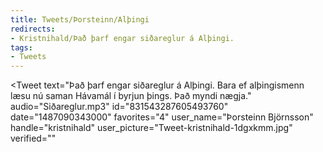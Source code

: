 ```yaml
---
title: Tweets/Þorsteinn/Alþingi
redirects:
- Kristnihald/Það þarf engar siðareglur á Alþingi.
tags:
- Tweets
---
```


<Tweet
text="Það þarf engar siðareglur á Alþingi. Bara ef alþingismenn læsu nú saman Hávamál í byrjun þings. Það myndi nægja."
audio="Siðareglur.mp3"
id="831543287605493760"
date="1487090343000"
favorites="4"
user_name="Þorsteinn Björnsson"
handle="kristnihald"
user_picture="Tweet-kristnihald-1dgxkmm.jpg"
verified=""
></Tweet>

